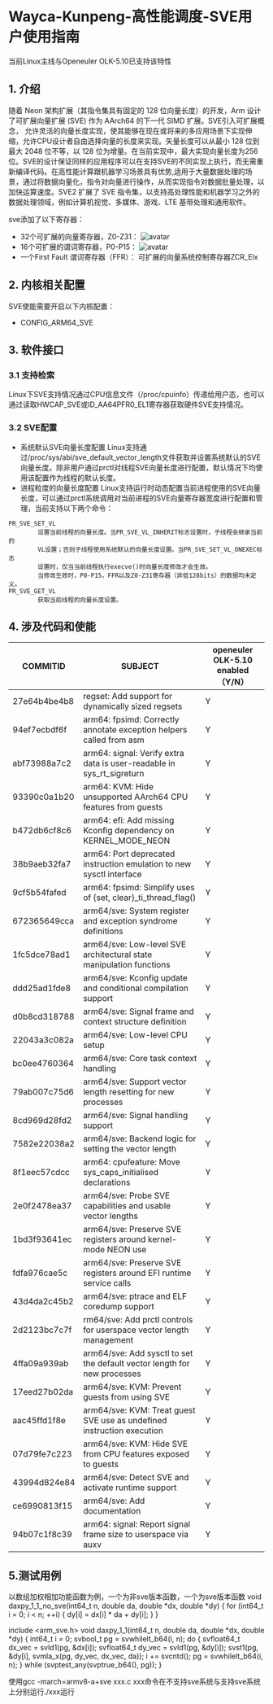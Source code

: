 # Wayca-Kunpeng-高性能调度-SVE用户使用指南

当前Linux主线与Openeuler OLK-5.10已支持该特性

## 1. 介绍

随着 Neon 架构扩展（其指令集具有固定的 128 位向量长度）的开发，Arm 设计了可扩展向量扩展 (SVE) 作为 AArch64 的下一代 SIMD 扩展。SVE引入可扩展概念， 允许灵活的向量长度实现，使其能够在现在或将来的多应用场景下实现伸缩，允许CPU设计者自由选择向量的长度来实现。矢量长度可以从最小 128 位到最大 2048 位不等，以 128 位为增量。在当前实现中，最大实现向量长度为256位。SVE的设计保证同样的应用程序可以在支持SVE的不同实现上执行，而无需重新编译代码。在高性能计算跟机器学习场景具有优势,适用于大量数据处理的场景，通过将数据向量化，指令对向量进行操作，从而实现指令对数据批量处理，以加快运算速度。SVE2 扩展了 SVE 指令集，以支持高处理性能和机器学习之外的数据处理领域，例如计算机视觉、多媒体、游戏、LTE 基带处理和通用软件。

sve添加了以下寄存器：
- 32个可扩展的向量寄存器，Z0-Z31：
![avatar](https://documentation-service.arm.com/static/63b8334140f3173eeee2a7ca?token=)
- 16个可扩展的谓词寄存器，P0-P15：
![avatar](https://documentation-service.arm.com/static/63b8334140f3173eeee2a7cd?token=)
- 一个First Fault 谓词寄存器（FFR）：
可扩展的向量系统控制寄存器ZCR_Elx

## 2. 内核相关配置

SVE使能需要开启以下内核配置：
- CONFIG_ARM64_SVE

## 3. 软件接口

### 3.1 支持检索

Linux下SVE支持情况通过CPU信息文件（/proc/cpuinfo）传递给用户态，也可以通过读取HWCAP_SVE或ID_AA64PFR0_EL1寄存器获取硬件SVE支持情况。

### 3.2  SVE配置

- 系统默认SVE向量长度配置
Linux支持通过/proc/sys/abi/sve_default_vector_length文件获取并设置系统默认的SVE向量长度。除非用户通过prctl对线程SVE向量长度进行配置，默认情况下均使用该配置作为线程的默认长度。
- 进程粒度的向量长度配置
Linux支持运行时动态配置当前进程使用的SVE向量长度，可以通过prctl系统调用对当前进程的SVE向量寄存器宽度进行配置和管理，当前支持以下两个命令：
```
PR_SVE_SET_VL
        设置当前线程的向量长度。当PR_SVE_VL_INHERIT标志设置时，子线程会继承当前的
        VL设置；否则子线程使用系统默认的向量长度设置。当PR_SVE_SET_VL_ONEXEC标志
        设置时，仅当当前线程执行execve()时向量长度修改才会生效。
        当修改生效时，P0-P15，FFR以及Z0-Z31寄存器（非低128bits）的数据均未定义。
PR_SVE_GET_VL
        获取当前线程的向量长度设置。
```

## 4. 涉及代码和使能

| COMMITID     | SUBJECT      |openeuler OLK-5.10 enabled（Y/N）|
| ---------- | ---------- | -----------|
| 27e64b4be4b8 | regset: Add support for dynamically sized regsets |Y|
| 94ef7ecbdf6f | arm64: fpsimd: Correctly annotate exception helpers called from asm | Y |
| abf73988a7c2| arm64: signal: Verify extra data is user-readable in sys_rt_sigreturn |Y|
| 93390c0a1b20| arm64: KVM: Hide unsupported AArch64 CPU features from guests |Y|
| b472db6cf8c6 | arm64: efi: Add missing Kconfig dependency on KERNEL_MODE_NEON|Y|
| 38b9aeb32fa7| arm64: Port deprecated instruction emulation to new sysctl interface |Y|
| 9cf5b54fafed| arm64: fpsimd: Simplify uses of {set, clear}_ti_thread_flag()|Y|
| 672365649cca |arm64/sve: System register and exception syndrome definitions |Y|
| 1fc5dce78ad1| arm64/sve: Low-level SVE architectural state manipulation functions |Y|
| ddd25ad1fde8| arm64/sve: Kconfig update and conditional compilation support |Y|
| d0b8cd318788| arm64/sve: Signal frame and context structure definition |Y|
| 22043a3c082a | arm64/sve: Low-level CPU setup |Y|
| bc0ee4760364 | arm64/sve: Core task context handling|Y|
| 79ab007c75d6| arm64/sve: Support vector length resetting for new processes |Y|
| 8cd969d28fd2 | arm64/sve: Signal handling support |Y|
| 7582e22038a2| arm64/sve: Backend logic for setting the vector length |Y|
| 8f1eec57cdcc  | arm64: cpufeature: Move sys_caps_initialised declarations |Y|
| 2e0f2478ea37 | arm64/sve: Probe SVE capabilities and usable vector lengths |Y|
| 1bd3f93641ec| arm64/sve: Preserve SVE registers around kernel-mode NEON use |Y|
| fdfa976cae5c | arm64/sve: Preserve SVE registers around EFI runtime service calls     |Y|
| 43d4da2c45b2 | arm64/sve: ptrace and ELF coredump support |Y|
| 2d2123bc7c7f | rm64/sve: Add prctl controls for userspace vector length management    |Y|
| 4ffa09a939ab| arm64/sve: Add sysctl to set the default vector length for new processes|Y|
| 17eed27b02da  | arm64/sve: KVM: Prevent guests from using SVE                         |Y|
| aac45ffd1f8e | arm64/sve: KVM: Treat guest SVE use as undefined instruction execution |Y|
| 07d79fe7c223 | arm64/sve: KVM: Hide SVE from CPU features exposed to guests |Y|
| 43994d824e84 | arm64/sve: Detect SVE and activate runtime support |Y|
| ce6990813f15 | arm64/sve: Add documentation |Y|
| 94b07c1f8c39| arm64: signal: Report signal frame size to userspace via auxv |Y|

## 5.测试用例

以数组加权相加功能函数为例，一个为非sve版本函数，一个为sve版本函数
void daxpy_1_1_no_sve(int64_t n, double da, double *dx, double *dy)
{
        for (int64_t i = 0; i < n; ++i) {
                dy[i] = dx[i] * da + dy[i];
        }
}

include <arm_sve.h>
void daxpy_1_1(int64_t n, double da, double *dx, double *dy)
{
        int64_t i = 0;
        svbool_t pg = svwhilelt_b64(i, n);
        do
                {
                        svfloat64_t dx_vec = svld1(pg, &dx[i]);
                        svfloat64_t dy_vec = svld1(pg, &dy[i]);
                        svst1(pg, &dy[i], svmla_x(pg, dy_vec, dx_vec, da));
                        i += svcntd();
                        pg = svwhilelt_b64(i, n);
                }
        while (svptest_any(svptrue_b64(), pg));
}

使用gcc -march=armv8-a+sve xxx.c  xxx命令在不支持sve系统与支持sve系统上分别运行./xxx运行
